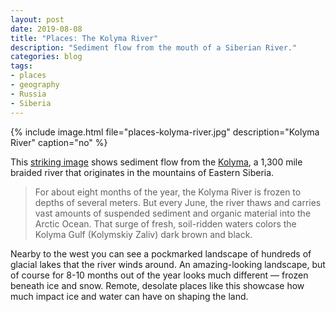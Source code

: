 ```yaml
---
layout: post
date: 2019-08-08
title: "Places: The Kolyma River"
description: "Sediment flow from the mouth of a Siberian River."
categories: blog
tags:
- places
- geography
- Russia
- Siberia
---
```


{% include image.html file="places-kolyma-river.jpg" description="Kolyma River" caption="no" %}

This [striking image](https://earthobservatory.nasa.gov/images/145272/kolymas-annual-purge "Kolyma’s Annual Purge
") shows sediment flow from the [Kolyma](https://en.wikipedia.org/wiki/Kolyma_River "Kolyma River"), a 1,300 mile braided river that originates in the mountains of Eastern Siberia.

> For about eight months of the year, the Kolyma River is frozen to depths of several meters. But every June, the river thaws and carries vast amounts of suspended sediment and organic material into the Arctic Ocean. That surge of fresh, soil-ridden waters colors the Kolyma Gulf (Kolymskiy Zaliv) dark brown and black.

Nearby to the west you can see a pockmarked landscape of hundreds of glacial lakes that the river winds around. An amazing-looking landscape, but of course for 8-10 months out of the year looks much different — frozen beneath ice and snow. Remote, desolate places like this showcase how much impact ice and water can have on shaping the land.
